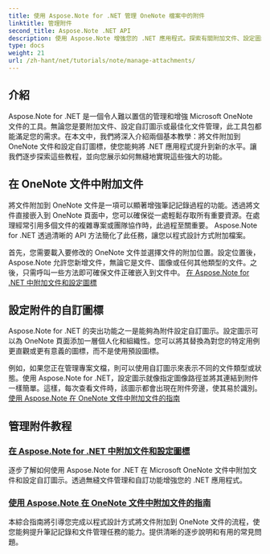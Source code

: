 ```yaml
---
title: 使用 Aspose.Note for .NET 管理 OneNote 檔案中的附件
linktitle: 管理附件
second_title: Aspose.Note .NET API
description: 使用 Aspose.Note 增強您的 .NET 應用程式。探索有關附加文件、設定圖示和檢索附件以增強開發的教學課程。
type: docs
weight: 21
url: /zh-hant/net/tutorials/note/manage-attachments/
---
```

## 介紹

Aspose.Note for .NET 是一個令人難以置信的管理和增強 Microsoft OneNote 文件的工具。無論您是要附加文件、設定自訂圖示或最佳化文件管理，此工具包都能滿足您的需求。在本文中，我們將深入介紹兩個基本教學：將文件附加到 OneNote 文件和設定自訂圖標，使您能夠將 .NET 應用程式提升到新的水平。讓我們逐步探索這些教程，並向您展示如何無縫地實現這些強大的功能。

## 在 OneNote 文件中附加文件  
將文件附加到 OneNote 文件是一項可以顯著增強筆記記錄過程的功能。透過將文件直接嵌入到 OneNote 頁面中，您可以確保從一處輕鬆存取所有重要資源。在處理經常引用多個文件的複雜專案或團隊協作時，此過程至關重要。 Aspose.Note for .NET 透過清晰的 API 方法簡化了此任務，讓您以程式設計方式附加檔案。

首先，您需要載入要修改的 OneNote 文件並選擇文件的附加位置。設定位置後，Aspose.Note 允許您新增文件，無論它是文件、圖像或任何其他類型的文件。之後，只需呼叫一些方法即可確保文件正確嵌入到文件中。
[在 Aspose.Note for .NET 中附加文件和設定圖標](./attaching-files-setting-icons/)

## 設定附件的自訂圖標  
Aspose.Note for .NET 的突出功能之一是能夠為附件設定自訂圖示。設定圖示可以為 OneNote 頁面添加一層個人化和組織性。您可以將其替換為對您的特定用例更直觀或更有意義的圖標，而不是使用預設圖標。

例如，如果您正在管理專案文檔，則可以使用自訂圖示來表示不同的文件類型或狀態。使用 Aspose.Note for .NET，設定圖示就像指定圖像路徑並將其連結到附件一樣簡單。這樣，每次查看文件時，該圖示都會出現在附件旁邊，使其易於識別。
[使用 Aspose.Note 在 OneNote 文件中附加文件的指南](./attach-file-in-one-note-documents/)

## 管理附件教程
### [在 Aspose.Note for .NET 中附加文件和設定圖標](./attaching-files-setting-icons/)
逐步了解如何使用 Aspose.Note for .NET 在 Microsoft OneNote 文件中附加文件和設定自訂圖示。透過無縫文件管理和自訂功能增強您的 .NET 應用程式。
### [使用 Aspose.Note 在 OneNote 文件中附加文件的指南](./attach-file-in-one-note-documents/)
本綜合指南將引導您完成以程式設計方式將文件附加到 OneNote 文件的流程，使您能夠提升筆記記錄和文件管理任務的能力。提供清晰的逐步說明和有用的常見問題。
